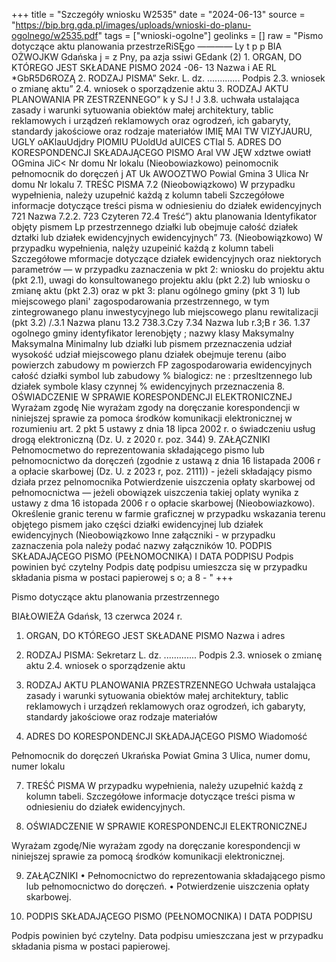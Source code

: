 +++
title = "Szczegóły wniosku W2535"
date = "2024-06-13"
source = "https://bip.brg.gda.pl/images/uploads/wnioski-do-planu-ogolnego/w2535.pdf"
tags = ["wnioski-ogolne"]
geolinks = []
raw = "Pismo dotyczące aktu planowania przestrzeRiSĘgo ———— Ly t p p BIA OŻWOJKW Gdańska j = z Pny, pa azja ssiwi  GEdank (2)  1. ORGAN, DO KTÓREGO JEST SKŁADANE PISMO 2024 -06- 13 Nazwa i AE RL *GbR5D6ROZĄ  2. RODZAJ PISMA” Sekr. L. dz. ............. Podpis  2.3. wniosek o zmianę aktu” 2.4. wniosek o sporządzenie aktu 3. RODZAJ AKTU PLANOWANIA PR ZESTRZENNEGO” k y SJ ! J 3.8. uchwała ustalająca zasady i warunki sytuowania obiektów małej architektury, tablic reklamowych i urządzeń reklamowych oraz ogrodzeń, ich gabaryty, standardy jakościowe oraz rodzaje materiałów IMIĘ  MAI TW VIZYJAURU, UGLY oAKlauUdjdry PIOMIU PUoldUd aUICES CTIal 5. ADRES DO KORESPONDENCJI SKŁADAJĄCEGO PISMO Aral VW JĘW xdztwe owiatł OGmina JiC< Nr domu Nr lokalu (Nieobowiazkowo) peinomocnik pełnomocnik do doręczeń j AT Uk AWOOZTWO Powial Gmina 3 Ulica Nr domu Nr lokalu 7. TREŚC PISMA 7.2 (Nieobowiązkowo) W przypadku wypełnienia, należy uzupełnić każdą z kolumn tabeli Szczegółowe informacje dotyczące treści pisma w odniesieniu do działek ewidencyjnych  721 Nazwa  7.2.2. 723 Czyteren  72.4 Treść”)  aktu planowania  Identyfikator objęty pismem  Lp przestrzennego  działki lub obejmuje całość   działek  dztałki lub działek  ewidencyjnych  ewidencyjnych”  73. (Nieobowiązkowo) W przypadku wypełnienia, nalęży uzupeinić każdą z kolumn tabeli Szczegółowe mformacje dotyczące działek ewidencyjnych oraz niektorych parametrów — w przypadku zaznaczenia w pkt 2: wniosku do projektu aktu (pkt 2.1), uwagi do konsultowanego projektu aklu (pkt 2.2) lub wniosku o zmianę aktu (pkt 2.3) oraz w pkt 3: planu ogólnego gminy (pkt 3 1) lub miejscowego plani' zagospodarowania przestrzennego, w tym zintegrowanego planu inwestycyjnego lub miejscowego planu rewitalizacji (pkt 3.2) /.3.1 Nazwa planu 13.2 738.3.Czy  7.34 Nazwa lub  r.3;B r 36.  1.37 ogolnego gminy identyfikator  lerenobjęty ; nazwy klasy Maksymalny Maksymalna  Minimalny  lub działki lub  pismem  przeznaczenia  udział wysokość udział miejscowego planu działek obejmuje terenu (aibo powierzch zabudowy m powierzch  FP zagospodarowaria ewidencyjnych całość działki  symbol lub zabudowy % bialogicz: ne : przesltzennego lub działek  symbole klasy  czynnej % ewidencyjnych  przeznaczenia          8. OŚWIADCZENIE W SPRAWIE KORESPONDENCJI ELEKTRONICZNEJ Wyrażam zgodę Nie wyrażam zgody na doręczanie korespondencji w niniejszej sprawie za pomoca środków komunikacji elektronicznej w rozumieniu art. 2 pkt 5 ustawy z dnia 18 lipca 2002 r. o świadczeniu usług drogą elektroniczną (Dz. U. z 2020 r. poz. 344) 9. ZAŁĄCZNIKI Pełnomocmetwo do reprezentowania składającego pismo lub pełnomocnictwo da doręczeń (zgodnie z ustawą z dnia 16 listapada 2006 r a opłacie skarbowej (Dz. U. z 2023 r, poz. 2111)) - jeżeli składający pismo działa przez pelnomocnika Potwierdzenie uiszczenia opłaty skarbowej od pełnomocnictwa — jeżeli obowiązek uiszczenia takiej oplaty wynika z ustawy z dma 16 istopada 2006 r o opłacie skarbowej (Nieobowiazkowo). Określenie granic terenu w farmie graficznej w przypadku wskazania terenu objętego pismem jako części działki ewidencyjnej lub działek ewidencyjnych (Nieobowiązkowo Inne załączniki - w przypadku zaznaczenia pola należy podać nazwy załączników 10. PODPIS SKŁADAJĄCEGO PISMO (PEŁNOMOCNIKA) I DATA PODPISU Podpis powinien być czytelny Podpis  datę podpisu umieszcza się w przypadku składania pisma w postaci papierowej s o; a 8  -  "
+++

Pismo dotyczące aktu planowania przestrzennego

BIAŁOWIEŻA
Gdańsk, 13 czerwca 2024 r.

1. ORGAN, DO KTÓREGO JEST SKŁADANE PISMO
Nazwa i adres

2. RODZAJ PISMA: Sekretarz L. dz. ............. Podpis
2.3. wniosek o zmianę aktu
2.4. wniosek o sporządzenie aktu

3. RODZAJ AKTU PLANOWANIA PRZESTRZENNEGO
Uchwała ustalająca zasady i warunki sytuowania obiektów małej architektury, tablic reklamowych i urządzeń reklamowych oraz ogrodzeń, ich gabaryty, standardy jakościowe oraz rodzaje materiałów

5. ADRES DO KORESPONDENCJI SKŁADAJĄCEGO PISMO
Wiadomość

Pełnomocnik do doręczeń
Ukrańska
Powiat Gmina 3
Ulica, numer domu, numer lokalu

7. TREŚĆ PISMA
W przypadku wypełnienia, należy uzupełnić każdą z kolumn tabeli. Szczegółowe informacje dotyczące treści pisma w odniesieniu do działek ewidencyjnych.

8. OŚWIADCZENIE W SPRAWIE KORESPONDENCJI ELEKTRONICZNEJ

Wyrażam zgodę/Nie wyrażam zgody na doręczanie korespondencji w niniejszej sprawie za pomocą środków komunikacji elektronicznej.

9. ZAŁĄCZNIKI
• Pełnomocnictwo do reprezentowania składającego pismo lub pełnomocnictwo do doręczeń.
• Potwierdzenie uiszczenia opłaty skarbowej.

10. PODPIS SKŁADAJĄCEGO PISMO (PEŁNOMOCNIKA) I DATA PODPISU

Podpis powinien być czytelny. Data podpisu umieszczana jest w przypadku składania pisma w postaci papierowej.


